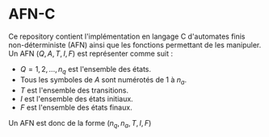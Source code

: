 # AFN-C
Ce repository contient l'implémentation en langage C d'automates finis non-déterministe (AFN) ainsi que les fonctions permettant de les manipuler.
Un AFN $(Q,A,T,I,F)$ est représenter comme suit :

*   $Q = {1, 2, ..., n_q}$ est l'ensemble des états.
*   Tous les symboles de $A$ sont numérotés de 1 à $n_a$.
*   $T$ est l'ensemble des transitions.
*   $I$ est l'ensemble des états initiaux.
*   $F$ est l'ensemble des états finaux.

Un AFN est donc de la forme $(n_q,n_a,T,I,F)$
